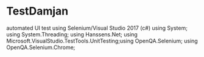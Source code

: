 # TestDamjan
 automated UI test using Selenium/Visual Studio 2017 (c#) 
 using System; using System.Threading; using Hanssens.Net; using Microsoft.VisualStudio.TestTools.UnitTesting;using OpenQA.Selenium; using OpenQA.Selenium.Chrome;
 
